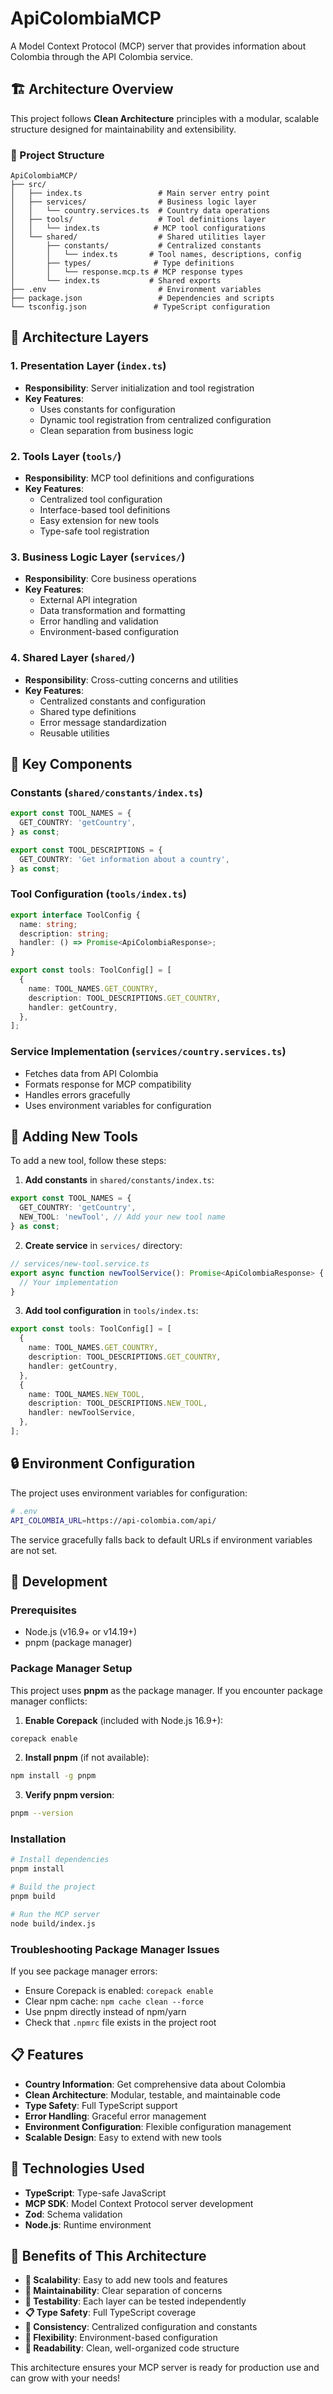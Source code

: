 # ApiColombiaMCP

A Model Context Protocol (MCP) server that provides information about Colombia through the API Colombia service.

## 🏗️ Architecture Overview

This project follows **Clean Architecture** principles with a modular, scalable structure designed for maintainability and extensibility.

### 📁 Project Structure

```
ApiColombiaMCP/
├── src/
│   ├── index.ts                 # Main server entry point
│   ├── services/                # Business logic layer
│   │   └── country.services.ts  # Country data operations
│   ├── tools/                   # Tool definitions layer
│   │   └── index.ts            # MCP tool configurations
│   └── shared/                  # Shared utilities layer
│       ├── constants/           # Centralized constants
│       │   └── index.ts       # Tool names, descriptions, config
│       ├── types/              # Type definitions
│       │   └── response.mcp.ts # MCP response types
│       └── index.ts           # Shared exports
├── .env                         # Environment variables
├── package.json                 # Dependencies and scripts
└── tsconfig.json               # TypeScript configuration
```

## 🎯 Architecture Layers

### 1. **Presentation Layer** (`index.ts`)
- **Responsibility**: Server initialization and tool registration
- **Key Features**:
  - Uses constants for configuration
  - Dynamic tool registration from centralized configuration
  - Clean separation from business logic

### 2. **Tools Layer** (`tools/`)
- **Responsibility**: MCP tool definitions and configurations
- **Key Features**:
  - Centralized tool configuration
  - Interface-based tool definitions
  - Easy extension for new tools
  - Type-safe tool registration

### 3. **Business Logic Layer** (`services/`)
- **Responsibility**: Core business operations
- **Key Features**:
  - External API integration
  - Data transformation and formatting
  - Error handling and validation
  - Environment-based configuration

### 4. **Shared Layer** (`shared/`)
- **Responsibility**: Cross-cutting concerns and utilities
- **Key Features**:
  - Centralized constants and configuration
  - Shared type definitions
  - Error message standardization
  - Reusable utilities

## 🔧 Key Components

### Constants (`shared/constants/index.ts`)
```typescript
export const TOOL_NAMES = {
  GET_COUNTRY: 'getCountry',
} as const;

export const TOOL_DESCRIPTIONS = {
  GET_COUNTRY: 'Get information about a country',
} as const;
```

### Tool Configuration (`tools/index.ts`)
```typescript
export interface ToolConfig {
  name: string;
  description: string;
  handler: () => Promise<ApiColombiaResponse>;
}

export const tools: ToolConfig[] = [
  {
    name: TOOL_NAMES.GET_COUNTRY,
    description: TOOL_DESCRIPTIONS.GET_COUNTRY,
    handler: getCountry,
  },
];
```

### Service Implementation (`services/country.services.ts`)
- Fetches data from API Colombia
- Formats response for MCP compatibility
- Handles errors gracefully
- Uses environment variables for configuration

## 🚀 Adding New Tools

To add a new tool, follow these steps:

1. **Add constants** in `shared/constants/index.ts`:
```typescript
export const TOOL_NAMES = {
  GET_COUNTRY: 'getCountry',
  NEW_TOOL: 'newTool', // Add your new tool name
} as const;
```

2. **Create service** in `services/` directory:
```typescript
// services/new-tool.service.ts
export async function newToolService(): Promise<ApiColombiaResponse> {
  // Your implementation
}
```

3. **Add tool configuration** in `tools/index.ts`:
```typescript
export const tools: ToolConfig[] = [
  {
    name: TOOL_NAMES.GET_COUNTRY,
    description: TOOL_DESCRIPTIONS.GET_COUNTRY,
    handler: getCountry,
  },
  {
    name: TOOL_NAMES.NEW_TOOL,
    description: TOOL_DESCRIPTIONS.NEW_TOOL,
    handler: newToolService,
  },
];
```

## 🔒 Environment Configuration

The project uses environment variables for configuration:

```bash
# .env
API_COLOMBIA_URL=https://api-colombia.com/api/
```

The service gracefully falls back to default URLs if environment variables are not set.

## 🧪 Development

### Prerequisites
- Node.js (v16.9+ or v14.19+)
- pnpm (package manager)

### Package Manager Setup

This project uses **pnpm** as the package manager. If you encounter package manager conflicts:

1. **Enable Corepack** (included with Node.js 16.9+):
```bash
corepack enable
```

2. **Install pnpm** (if not available):
```bash
npm install -g pnpm
```

3. **Verify pnpm version**:
```bash
pnpm --version
```

### Installation
```bash
# Install dependencies
pnpm install

# Build the project
pnpm build

# Run the MCP server
node build/index.js
```

### Troubleshooting Package Manager Issues

If you see package manager errors:
- Ensure Corepack is enabled: `corepack enable`
- Clear npm cache: `npm cache clean --force`
- Use pnpm directly instead of npm/yarn
- Check that `.npmrc` file exists in the project root

## 📋 Features

- **Country Information**: Get comprehensive data about Colombia
- **Clean Architecture**: Modular, testable, and maintainable code
- **Type Safety**: Full TypeScript support
- **Error Handling**: Graceful error management
- **Environment Configuration**: Flexible configuration management
- **Scalable Design**: Easy to extend with new tools

## 🔧 Technologies Used

- **TypeScript**: Type-safe JavaScript
- **MCP SDK**: Model Context Protocol server development
- **Zod**: Schema validation
- **Node.js**: Runtime environment

## 🎯 Benefits of This Architecture

- **🔄 Scalability**: Easy to add new tools and features
- **📝 Maintainability**: Clear separation of concerns
- **🧪 Testability**: Each layer can be tested independently
- **📋 Type Safety**: Full TypeScript coverage
- **🚀 Consistency**: Centralized configuration and constants
- **🔧 Flexibility**: Environment-based configuration
- **📖 Readability**: Clean, well-organized code structure

This architecture ensures your MCP server is ready for production use and can grow with your needs!